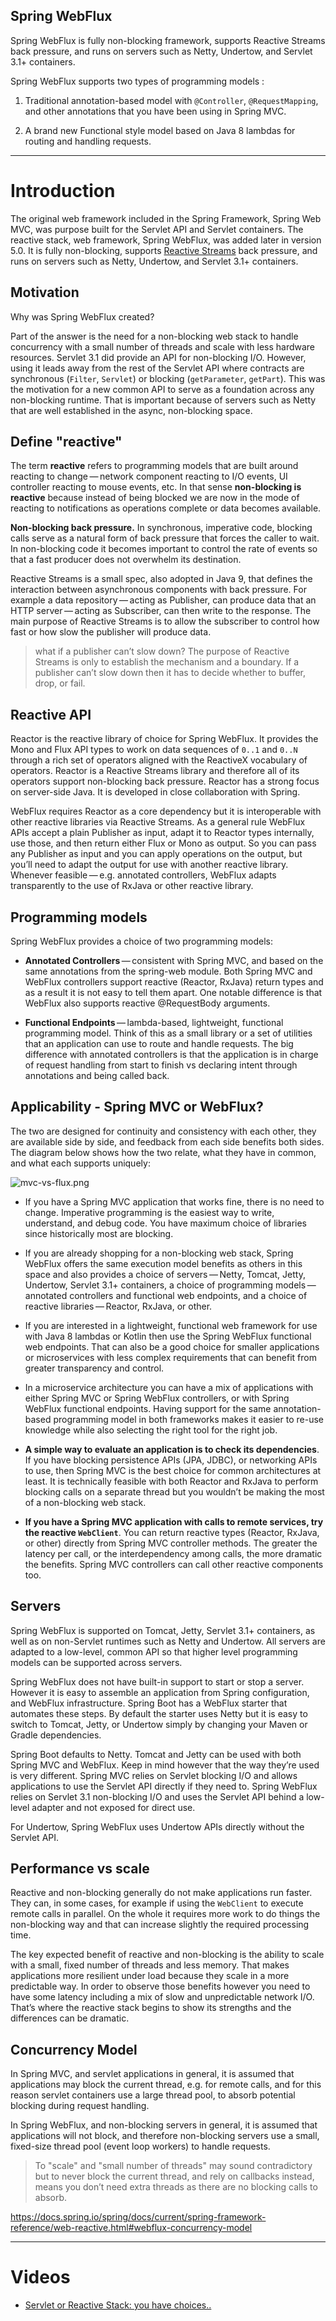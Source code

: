 Spring WebFlux
---
 
Spring WebFlux is fully non-blocking framework, supports Reactive Streams back pressure, and runs on servers such as Netty, Undertow, and Servlet 3.1+ containers.

Spring WebFlux supports two types of programming models :

1. Traditional annotation-based model with `@Controller`, `@RequestMapping`, and other annotations that you have been using in Spring MVC.

2. A brand new Functional style model based on Java 8 lambdas for routing and handling requests.

---

# Introduction

The original web framework included in the Spring Framework, Spring Web MVC, was purpose built for the Servlet API and Servlet containers. The reactive stack, web framework, Spring WebFlux, was added later in version 5.0. It is fully non-blocking, supports [Reactive Streams](http://www.reactive-streams.org/) back pressure, and runs on servers such as Netty, Undertow, and Servlet 3.1+ containers.

## Motivation

Why was Spring WebFlux created?

Part of the answer is the need for a non-blocking web stack to handle concurrency with a small number of threads and scale with less hardware resources. Servlet 3.1 did provide an API for non-blocking I/O. However, using it leads away from the rest of the Servlet API where contracts are synchronous (`Filter`, `Servlet`) or blocking (`getParameter`, `getPart`). This was the motivation for a new common API to serve as a foundation across any non-blocking runtime. That is important because of servers such as Netty that are well established in the async, non-blocking space.

## Define "reactive"

The term **reactive** refers to programming models that are built around reacting to change — network component reacting to I/O events, UI controller reacting to mouse events, etc. In that sense **non-blocking is reactive** because instead of being blocked we are now in the mode of reacting to notifications as operations complete or data becomes available.

**Non-blocking back pressure.**  In synchronous, imperative code, blocking calls serve as a natural form of back pressure that forces the caller to wait. In non-blocking code it becomes important to control the rate of events so that a fast producer does not overwhelm its destination.

Reactive Streams is a small spec, also adopted in Java 9, that defines the interaction between asynchronous components with back pressure. For example a data repository — acting as Publisher, can produce data that an HTTP server — acting as Subscriber, can then write to the response. The main purpose of Reactive Streams is to allow the subscriber to control how fast or how slow the publisher will produce data.

>what if a publisher can’t slow down?
The purpose of Reactive Streams is only to establish the mechanism and a boundary. If a publisher can’t slow down then it has to decide whether to buffer, drop, or fail.

## Reactive API

Reactor is the reactive library of choice for Spring WebFlux. It provides the Mono and Flux API types to work on data sequences of `0..1` and `0..N` through a rich set of operators aligned with the ReactiveX vocabulary of operators. Reactor is a Reactive Streams library and therefore all of its operators support non-blocking back pressure. Reactor has a strong focus on server-side Java. It is developed in close collaboration with Spring.

WebFlux requires Reactor as a core dependency but it is interoperable with other reactive libraries via Reactive Streams. As a general rule WebFlux APIs accept a plain Publisher as input, adapt it to Reactor types internally, use those, and then return either Flux or Mono as output. So you can pass any Publisher as input and you can apply operations on the output, but you’ll need to adapt the output for use with another reactive library. Whenever feasible — e.g. annotated controllers, WebFlux adapts transparently to the use of RxJava or other reactive library.

## Programming models

Spring WebFlux provides a choice of two programming models:

- **Annotated Controllers** — consistent with Spring MVC, and based on the same annotations from the spring-web module. Both Spring MVC and WebFlux controllers support reactive (Reactor, RxJava) return types and as a result it is not easy to tell them apart. One notable difference is that WebFlux also supports reactive @RequestBody arguments.

- **Functional Endpoints** — lambda-based, lightweight, functional programming model. Think of this as a small library or a set of utilities that an application can use to route and handle requests. The big difference with annotated controllers is that the application is in charge of request handling from start to finish vs declaring intent through annotations and being called back.

## Applicability - Spring MVC or WebFlux?

The two are designed for continuity and consistency with each other, they are available side by side, and feedback from each side benefits both sides. The diagram below shows how the two relate, what they have in common, and what each supports uniquely:

![mvc-vs-flux.png](./images/mvc-vs-flux.png)

- If you have a Spring MVC application that works fine, there is no need to change. Imperative programming is the easiest way to write, understand, and debug code. You have maximum choice of libraries since historically most are blocking.

- If you are already shopping for a non-blocking web stack, Spring WebFlux offers the same execution model benefits as others in this space and also provides a choice of servers — Netty, Tomcat, Jetty, Undertow, Servlet 3.1+ containers, a choice of programming models — annotated controllers and functional web endpoints, and a choice of reactive libraries — Reactor, RxJava, or other.

- If you are interested in a lightweight, functional web framework for use with Java 8 lambdas or Kotlin then use the Spring WebFlux functional web endpoints. That can also be a good choice for smaller applications or microservices with less complex requirements that can benefit from greater transparency and control.

- In a microservice architecture you can have a mix of applications with either Spring MVC or Spring WebFlux controllers, or with Spring WebFlux functional endpoints. Having support for the same annotation-based programming model in both frameworks makes it easier to re-use knowledge while also selecting the right tool for the right job.

- **A simple way to evaluate an application is to check its dependencies**. If you have blocking persistence APIs (JPA, JDBC), or networking APIs to use, then Spring MVC is the best choice for common architectures at least. It is technically feasible with both Reactor and RxJava to perform blocking calls on a separate thread but you wouldn’t be making the most of a non-blocking web stack.

- **If you have a Spring MVC application with calls to remote services, try the reactive `WebClient`**. You can return reactive types (Reactor, RxJava, or other) directly from Spring MVC controller methods. The greater the latency per call, or the interdependency among calls, the more dramatic the benefits. Spring MVC controllers can call other reactive components too.

## Servers

Spring WebFlux is supported on Tomcat, Jetty, Servlet 3.1+ containers, as well as on non-Servlet runtimes such as Netty and Undertow. All servers are adapted to a low-level, common API so that higher level programming models can be supported across servers.

Spring WebFlux does not have built-in support to start or stop a server. However it is easy to assemble an application from Spring configuration, and WebFlux infrastructure. Spring Boot has a WebFlux starter that automates these steps. By default the starter uses Netty but it is easy to switch to Tomcat, Jetty, or Undertow simply by changing your Maven or Gradle dependencies.

Spring Boot defaults to Netty. Tomcat and Jetty can be used with both Spring MVC and WebFlux. Keep in mind however that the way they’re used is very different. Spring MVC relies on Servlet blocking I/O and allows applications to use the Servlet API directly if they need to. Spring WebFlux relies on Servlet 3.1 non-blocking I/O and uses the Servlet API behind a low-level adapter and not exposed for direct use.

For Undertow, Spring WebFlux uses Undertow APIs directly without the Servlet API.

## Performance vs scale

Reactive and non-blocking generally do not make applications run faster. They can, in some cases, for example if using the `WebClient` to execute remote calls in parallel. On the whole it requires more work to do things the non-blocking way and that can increase slightly the required processing time.

The key expected benefit of reactive and non-blocking is the ability to scale with a small, fixed number of threads and less memory. That makes applications more resilient under load because they scale in a more predictable way. In order to observe those benefits however you need to have some latency including a mix of slow and unpredictable network I/O. That’s where the reactive stack begins to show its strengths and the differences can be dramatic.


## Concurrency Model

In Spring MVC, and servlet applications in general, it is assumed that applications may block the current thread, e.g. for remote calls, and for this reason servlet containers use a large thread pool, to absorb potential blocking during request handling.

In Spring WebFlux, and non-blocking servers in general, it is assumed that applications will not block, and therefore non-blocking servers use a small, fixed-size thread pool (event loop workers) to handle requests.

> To "scale" and "small number of threads" may sound contradictory but to never block the current thread, and rely on callbacks instead, means you don’t need extra threads as there are no blocking calls to absorb.

https://docs.spring.io/spring/docs/current/spring-framework-reference/web-reactive.html#webflux-concurrency-model












---

# Videos

- [Servlet or Reactive Stack: you have choices..](https://www.infoq.com/presentations/spring-servlet-reactive-streams)






















